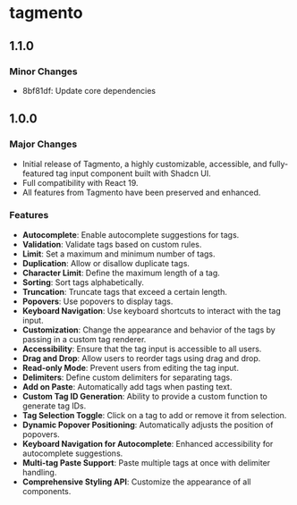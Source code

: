 # tagmento

## 1.1.0

### Minor Changes

- 8bf81df: Update core dependencies

## 1.0.0

### Major Changes

- Initial release of Tagmento, a highly customizable, accessible, and fully-featured tag input component built with Shadcn UI.
- Full compatibility with React 19.
- All features from Tagmento have been preserved and enhanced.

### Features

- **Autocomplete**: Enable autocomplete suggestions for tags.
- **Validation**: Validate tags based on custom rules.
- **Limit**: Set a maximum and minimum number of tags.
- **Duplication**: Allow or disallow duplicate tags.
- **Character Limit**: Define the maximum length of a tag.
- **Sorting**: Sort tags alphabetically.
- **Truncation**: Truncate tags that exceed a certain length.
- **Popovers**: Use popovers to display tags.
- **Keyboard Navigation**: Use keyboard shortcuts to interact with the tag input.
- **Customization**: Change the appearance and behavior of the tags by passing in a custom tag renderer.
- **Accessibility**: Ensure that the tag input is accessible to all users.
- **Drag and Drop**: Allow users to reorder tags using drag and drop.
- **Read-only Mode**: Prevent users from editing the tag input.
- **Delimiters**: Define custom delimiters for separating tags.
- **Add on Paste**: Automatically add tags when pasting text.
- **Custom Tag ID Generation**: Ability to provide a custom function to generate tag IDs.
- **Tag Selection Toggle**: Click on a tag to add or remove it from selection.
- **Dynamic Popover Positioning**: Automatically adjusts the position of popovers.
- **Keyboard Navigation for Autocomplete**: Enhanced accessibility for autocomplete suggestions.
- **Multi-tag Paste Support**: Paste multiple tags at once with delimiter handling.
- **Comprehensive Styling API**: Customize the appearance of all components.
